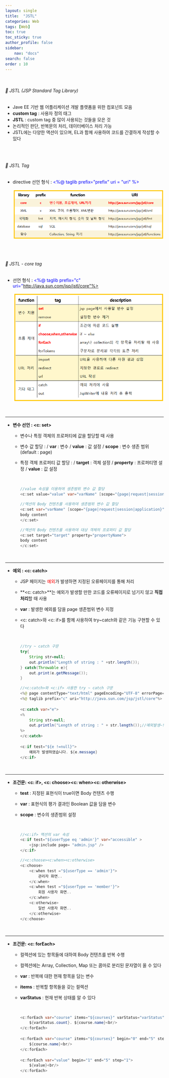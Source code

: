 ```yaml
---
layout: single
title:  "JSTL"
categories: Web
tags: [Web]
toc: true
toc_sticky: true
author_profile: false
sidebar:
    nav: "docs"
search: false
order : 10
---
```


<br>

###### 🚥 JSTL (JSP Standard Tag Library)

- Jave EE 기반 웹 어플리케이션 개발 플랫폼을 위한 컴포넌트 모음
- **custom tag** : 사용자 정의 태그 
- **JSTL** : custom tag 중 많이 사용되는 것들을 모은 것
- 논리적인 판단, 반복문의 처리, 데이터베이스 처리 가능
- JSTL에는 다양한 액션이 있으며, EL과 함께 사용하여 코드를 간결하게 작성할 수 있다

<br><br>



###### 🚥 JSTL Tag

- directive 선언 형식 : <span style="color:blue"><%@ taglib prefix="prefix" uri = "uri" %></span>

  ![image-20220408223638046](../../images/db/2022-04-01-be/image-20220408223638046.png)

<br><br>

###### 🚥 JSTL - core tag

- 선언 형식 : <span style="color:blue"><%@ taglib prefix="c" uri="http://java.sun.com/jsp/jstl/core"%></span>

  ![image-20220408230124992](../../images/db/2022-04-01-be/image-20220408230124992.png)

  <br>

-------------------

- **변수 선언 : <c: set>**

  - 변수나 특정 객체의 프로퍼티에 값을 할당할 때 사용

  - 변수 값 할당 : / **var** : 변수 / **value** : 값 설정 / **scope** : 변수 생존 범위 (default : page)

  - 특정 객체 프로퍼티 값 할당 : / **target**  : 객체 설정 / **property** : 프로퍼티명 설정 / **value** : 값 설정

    <br>

    ```java
    //value 속성을 이용하여 생존범위 변수 값 할당
    <c:set value="value" var="varName" [scope="{page|request|session|application}"]/>
    ```
  
    ```java
    //액션의 Body 컨텐츠를 사용하여 생존범위 변수 값 할당
    <c:set var="varName" [scope="{page|request|session|application}"]>
    body content
    </c:set>
    ```
  
    ```java
    //액션의 Body 컨텐츠를 사용하여 대상 객체의 프로퍼티 값 할당
    <c:set target="target" property="propertyName">
    body content
    </c:set>
    ```
  
    
  
  <br>

-----------

- **예외 : <c: catch>**

  - JSP 페이지는 <span style="color:red">예외</span>가 발생하면 지정된 오류페이지를 통해 처리

  - **<c: catch>**는 예외가 발생할 만한 코드를 오류페이지로 넘기지 않고 **직접 처리**할 때 사용

  - **var**  : 발생한 예외를 담을 page 생존범위 변수 지정

  - <c: catch>와 <c: if>를 함께 사용하여 try~catch와 같은 기능 구현할 수 있다

    <br>

    ```java
    //try ~ catch 구문
    try{
        String str=null;
        out.println("Length of string : " +str.length());
    } catch(Throwable e){
        out.print(e.getMessage());
    }
    ```

    ```java
    //<c:catch>와 <c:if> 사용한 try ~ catch 구문
    <%@ page contentType="text/html" pageEncoding="UTF-8" errorPage="error.jsp" %>
    <%@ taglib prefix="c" uri="http://java.sun.com/jsp/jstl/core"%>
        
    <c:catch var="e">
    <%
        String str=null;
    	out.println("Length of string : " + str.length());//예외발생~!!
    %>
    </c:catch>
    
    <c:if test="${e !=null}">
        예외가 발생하였습니다. ${e.message}
    </c:if>
    ```

    <br>

-----------

- **조건문: <c: if>, <c: choose><c: when><c: otherwise>**

  - **test** : 지정된 표현식이 true이면 Body 컨텐츠 수행

  - **var**  : 표현식의 평가 결과인 Boolean 값을 담을 변수

  - **scope** : 변수의 생존범위 설정

    <br>

    ```java
    //<c:if> 액션의 var 속성
    <c:if test="${userType eq 'admin'}" var="accessible" >
        <jsp:include page= "admin.jsp" />
    </c:if>
    ```

    ```java
    //<c:choose><c:when><c:otherwise>
    <c:choose>
        <c:when test ="${userType == 'admin'}">
            관리자 화면..
        </c:when>
        <c:when test ="${userType == 'member'}">
            회원 사용자 화면..
        </c:when>
        <c:otherwise>
            일반 사용자 화면..
        </c:otherwise>
    </c:choose>
    ```

    <br>

--------

- **조건문: <c: forEach>**

  - 컬렉션에 있는 항목들에 대하여 Body 컨텐츠를 반복 수행

  - 컬렉션에는 Array, Collection, Map 또는 콤마로 분리된 문자열이 올 수 있다

  - **var** : 반복에 대한 현재 항목을 담는 변수

  - **items**  : 반복할 항목들을 갖는 컬렉션

  - **varStatus** : 현재 반복 상태를 알 수 있다

    <br>

    ```java
    <c:forEach var="course" items="${courses}" varStatus="varStatus">
        ${varStatus.count}. ${course.name}<br/>
    </c:forEach>
        
    <c:forEach var="course" items="${courses}" begin="0" end="5" step="2">
        ${course.name}<br/>
    </c:forEach>
        
    <c:forEach var="value" begin="1" end="5" step="1">
        ${value}<br/>
    </c:forEach>
    ```

    

<br><br>
